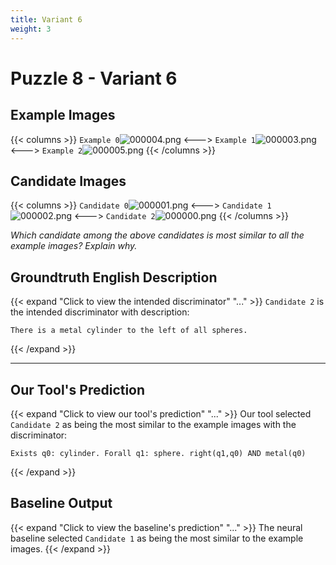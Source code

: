 ```yaml
---
title: Variant 6
weight: 3
---
```


# Puzzle 8 - Variant 6

## Example Images
{{< columns >}}
`Example 0`![000004.png](/clevr-variants/train/fovariant-6/render/images/CLEVR_val_000004.png)
<--->
`Example 1`![000003.png](/clevr-variants/train/fovariant-6/render/images/CLEVR_val_000003.png)
<--->
`Example 2`![000005.png](/clevr-variants/train/fovariant-6/render/images/CLEVR_val_000005.png)
{{< /columns >}}

## Candidate Images
{{< columns >}}
`Candidate 0`![000001.png](/clevr-variants/train/fovariant-6/render/images/CLEVR_val_000001.png)
<--->
`Candidate 1`![000002.png](/clevr-variants/train/fovariant-6/render/images/CLEVR_val_000002.png)
<--->
`Candidate 2`![000000.png](/clevr-variants/train/fovariant-6/render/images/CLEVR_val_000000.png)
{{< /columns >}}

*Which candidate among the above candidates is most similar to all the example images? Explain why.*

## Groundtruth English Description

{{< expand "Click to view the intended discriminator" "..." >}}
`Candidate 2` is the intended discriminator with description:
```plaintext 
There is a metal cylinder to the left of all spheres.
```
{{< /expand >}}

---



## Our Tool's Prediction

{{< expand "Click to view our tool's prediction" "..." >}}
Our tool selected `Candidate 2` as being the most similar to the example images with the discriminator:
```plaintext
Exists q0: cylinder. Forall q1: sphere. right(q1,q0) AND metal(q0)
```
{{< /expand >}}



## Baseline Output

{{< expand "Click to view the baseline's prediction" "..." >}}
The neural baseline selected `Candidate 1` as being the most similar to the example images.
{{< /expand >}}

